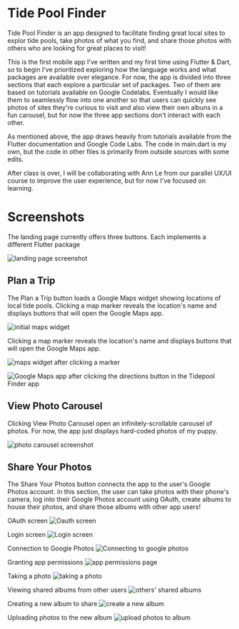 # Tide Pool Finder
Tide Pool Finder is an app designed to facilitate finding great local sites to explor tide pools, take photos of what you find, and share those photos with others who are looking for great places to visit!

This is the first mobile app I've written and my first time using Flutter & Dart, so to begin I've prioritized exploring how the language works and what packages are available over elegance.  For now, the app is divided into three sections that each explore a particular set of packages.  Two of them are based on tutorials available on Google Codelabs.  Eventually I would like them to seamlessly flow into one another so that users can quickly see photos of sites they're curious to visit and also view their own albuns in a fun carousel, but for now the three app sections don't interact with each other.

As mentioned above, the app draws heavily from tutorials available from the Flutter documentation and Google Code Labs.  The code in main.dart is my own, but the code in other files is primarily from outside sources with some edits.

After class is over, I will be collaborating with Ann Le from our parallel UX/UI course to improve the user experience, but for now I've focused on learning.

# Screenshots

The landing page currently offers three buttons.  Each implements a different Flutter package

![landing page screenshot](./images/screenshot_landing_page.png)

## Plan a Trip

The Plan a Trip button loads a Google Maps widget showing locations of local tide pools.  Clicking a map marker reveals the location's name and displays buttons that will open the Google Maps app.

![initial maps widget](./images/screenshot_plan_page.png)

Clicking a map marker reveals the location's name and displays buttons that will open the Google Maps app.

![maps widget after clicking a marker](./images/screenshot_plan_page_2.png)

![Google Maps app after clicking the directions button in the Tidepool Finder app](./images/screenshot_plan_page_3.png)

## View Photo Carousel

Clicking View Photo Carousel open an infinitely-scrollable carousel of photos. For now, the app just displays hard-coded photos of my puppy.

![photo carousel screenshot](./images/screenshot_carousel.png)

## Share Your Photos

The Share Your Photos button connects the app to the user's Google Photos account.  In this section, the user can take photos with their phone's camera, log into their Google Photos account using OAuth, create albums to house their photos, and share those albums with other app users!

OAuth screen
![Oauth screen](./images/screenshot_oauth.png)

Login screen
![Login screen](./images/screenshot_login.png)

Connection to Google Photos
![Connecting to google photos](./images/screenshot_connect_photos.png)

Granting app permissions
![app permissions page](./images/screenshot_permissions.png)

Taking a photo
![taking a photo](./images/screenshot_camera.png)

Viewing shared albums from other users
![others' shared albums](./images/screenshot_view_albums.png)

Creating a new album to share
![create a new album](./images/screenshot_create_album.png)

Uploading photos to the new album
![upload photos to album](./images/screenshot_photo_upload.png)